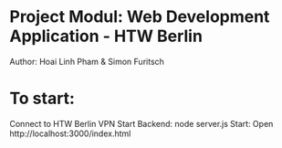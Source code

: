 # Project Modul: Web Development Application - HTW Berlin
Author: Hoai Linh Pham & Simon Furitsch

# To start:
Connect to HTW Berlin VPN
Start Backend:
node server.js
Start:
Open http://localhost:3000/index.html
